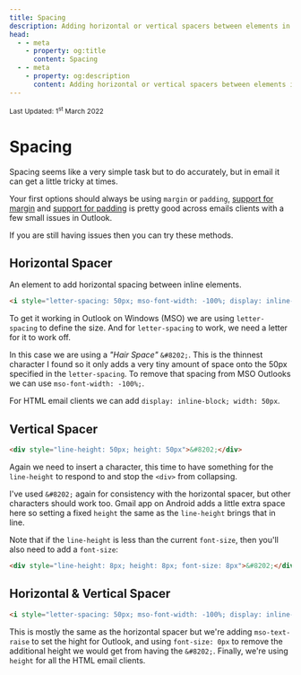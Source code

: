 ```yaml
---
title: Spacing
description: Adding horizontal or vertical spacers between elements in email.
head:
  - - meta
    - property: og:title
      content: Spacing
  - - meta
    - property: og:description
      content: Adding horizontal or vertical spacers between elements in email.
---
```


<div style="font-size: 12px">Last Updated: <time datetime="2022-03-01">1<sup>st</sup> March 2022</time></div>

# Spacing

Spacing seems like a very simple task but to do accurately, but in email it can get a little tricky at times.

Your first options should always be using `margin` or `padding`, [support for margin](https://www.caniemail.com/features/css-margin/) and [support for padding](https://www.caniemail.com/features/css-padding) is pretty good across emails clients with a few small issues in Outlook.

If you are still having issues then you can try these methods.

## Horizontal Spacer

An element to add horizontal spacing between inline elements.

```html
<i style="letter-spacing: 50px; mso-font-width: -100%; display: inline-block; width: 50px">&#8202;</i>
```

To get it working in Outlook on Windows (MSO) we are using `letter-spacing` to define the size. And for `letter-spacing` to work, we need a letter for it to work off.

In this case we are using a _"Hair Space"_ `&#8202;`. This is the thinnest character I found so it only adds a very tiny amount of space onto the 50px specified in the `letter-spacing`. To remove that spacing from MSO Outlooks we can use `mso-font-width: -100%;`.

For HTML email clients we can add `display: inline-block; width: 50px`.

## Vertical Spacer

```html
<div style="line-height: 50px; height: 50px">&#8202;</div>
```

Again we need to insert a character, this time to have something for the `line-height` to respond to and stop the `<div>` from collapsing.

I've used `&#8202;` again for consistency with the horizontal spacer, but other characters should work too. Gmail app on Android adds a little extra space here so setting a fixed `height` the same as the `line-height` brings that in line.

Note that if the `line-height` is less than the current `font-size`, then you'll also need to add a `font-size`:

```html
<div style="line-height: 8px; height: 8px; font-size: 8px">&#8202;</div>
```

## Horizontal & Vertical Spacer

```html
<i style="letter-spacing: 50px; mso-font-width: -100%; display: inline-block; width: 50px; font-size: 0px; mso-text-raise: 50px; height: 50px">&#8202;</i>
```

This is mostly the same as the horizontal spacer but we're adding `mso-text-raise` to set the hight for Outlook, and using `font-size: 0px` to remove the additional height we would get from having the `&#8202;`. Finally, we're using `height` for all the HTML email clients.
